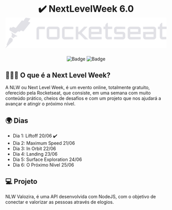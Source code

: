 <h1 align="center">✔️ NextLevelWeek 6.0  
<img src="./github/logo.svg" alt="Logo">
</h1>

<p align="center">	
<img src="https://img.shields.io/github/last-commit/ericneves/nlw-together" alt="Badge">

<img src="https://img.shields.io/github/license/ericneves/nlw-together" alt="Badge">

</p>

<h2>🙇🏻‍♂️ O que é a Next Level Week?</h2>

<p>A NLW ou Next Level Week, é um evento online, totalmente gratuito, oferecido pela Rocketseat, que consiste, em uma semana com muito conteúdo prático, cheios de desafios e com um projeto que nos ajudará a avançar e atingir o próximo nível.</p>

<h2>🌍 Dias</h2>

<ul>
    <li>Dia 1: Liftoff 20/06 ✔️</li>
    <li>Dia 2: Maximum Speed 21/06 </li>
    <li>Dia 3: In Orbit 22/06 </li>
    <li>Dia 4: Landing 23/06 </li>
    <li>Dia 5: Surface Exploration 24/06 </li>
    <li>Dia 6: O Próximo Nível 25/06 </li>
</ul>

<h2>💻 Projeto</h2>

<p>NLW Valozira, é uma API desenvolvida com NodeJS, com o objetivo de conectar e valorizar as pessoas através de elogios.</p>
